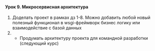 #### Урок 9. Микросервисная архитектура
1. Доделать проект в рамках дз 1-8. Можно добавить любой новый полезный функционал в wsgi-фреймворк бизнес логику или взаимодействие с базой данных
2. * Продумать архитектуру проекта для командной разработки (следующий курс)
